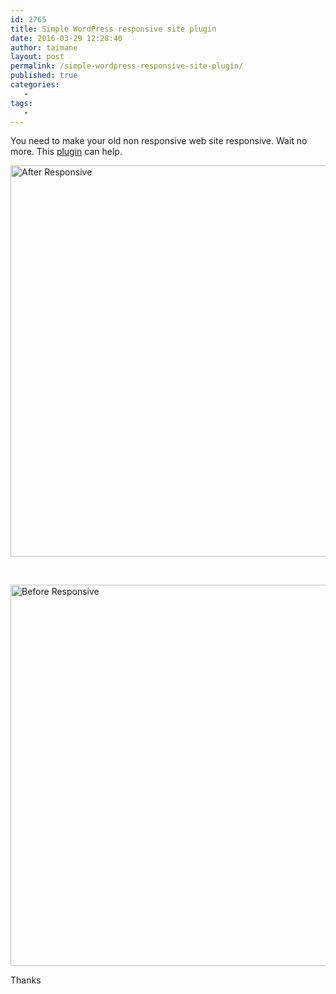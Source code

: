 ```yaml
---
id: 2765
title: Simple WordPress responsive site plugin
date: 2016-03-29 12:28:40
author: taimane
layout: post
permalink: /simple-wordpress-responsive-site-plugin/
published: true
categories:
   -
tags:
   -
---
```

You need to make your old non responsive web site responsive. Wait no more. This <a href="https://programming-review.com/wp-content/uploads/2016/03/responsive.zip">plugin</a> can help.



<img class="alignleft wp-image-2766 size-full" src="https://programming-review.com/wp-content/uploads/2016/03/After-Responsive.png" alt="After Responsive" width="1279" height="626" />



&nbsp;



<img class="wp-image-2767 size-full" src="https://programming-review.com/wp-content/uploads/2016/03/Before-Responsive.png" alt="Before Responsive" width="1282" height="610" />



Thanks  

